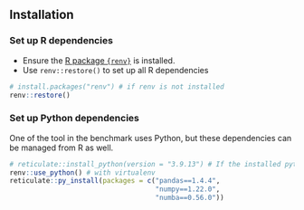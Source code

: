 


## Installation

### Set up R dependencies

- Ensure the [R package `{renv}`](https://rstudio.github.io/renv/articles/renv.html) is installed.
- Use `renv::restore()` to set up all R dependencies

```r
# install.packages("renv") # if renv is not installed
renv::restore()
```

### Set up Python dependencies

One of the tool in the benchmark uses Python, but these dependencies can be managed from R as well.


```r
# reticulate::install_python(version = "3.9.13") # If the installed python version is <3.9
renv::use_python() # with virtualenv
reticulate::py_install(packages = c("pandas==1.4.4",
                                    "numpy==1.22.0",
                                    "numba==0.56.0"))
```
